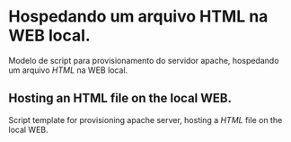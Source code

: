 # Hospedando um arquivo HTML na WEB local.
Modelo de script para provisionamento do servidor apache, hospedando um arquivo *HTML* na WEB local.

## Hosting an HTML file on the local WEB.
Script template for provisioning apache server, hosting a *HTML* file on the local WEB.
